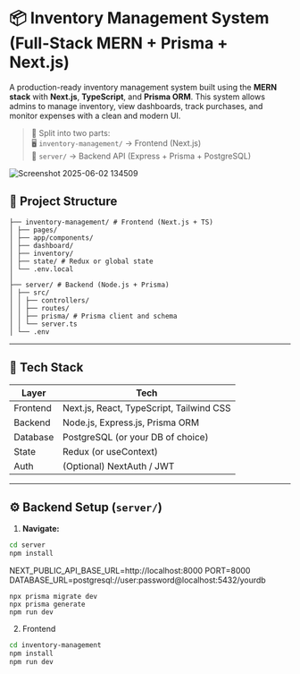 # 📦 Inventory Management System (Full-Stack MERN + Prisma + Next.js)

A production-ready inventory management system built using the **MERN stack** with **Next.js**, **TypeScript**, and **Prisma ORM**. This system allows admins to manage inventory, view dashboards, track purchases, and monitor expenses with a clean and modern UI.

> 🚀 Split into two parts:  
> 🖥️ `inventory-management/` → Frontend (Next.js)  
> 🔧 `server/` → Backend API (Express + Prisma + PostgreSQL)


![Screenshot 2025-06-02 134509](https://github.com/user-attachments/assets/f6cb99a5-9110-45b9-9130-afd1461e93e0)


## 📁 Project Structure
```
├── inventory-management/ # Frontend (Next.js + TS)
│ ├── pages/
│ ├── app/components/
│ ├── dashboard/
│ ├── inventory/
│ ├── state/ # Redux or global state
│ └── .env.local
│
├── server/ # Backend (Node.js + Prisma)
│ ├── src/
│ │ ├── controllers/
│ │ ├── routes/
│ │ ├── prisma/ # Prisma client and schema
│ │ └── server.ts
│ └── .env
```

---

## 🧰 Tech Stack

| Layer     | Tech                                      |
|-----------|-------------------------------------------|
| Frontend  | Next.js, React, TypeScript, Tailwind CSS  |
| Backend   | Node.js, Express.js, Prisma ORM           |
| Database  | PostgreSQL (or your DB of choice)         |
| State     | Redux (or useContext)                     |
| Auth      | (Optional) NextAuth / JWT                 |

---

## ⚙️ Backend Setup (`server/`)

1. **Navigate:**

```bash
cd server
npm install
```
NEXT_PUBLIC_API_BASE_URL=http://localhost:8000
PORT=8000
DATABASE_URL=postgresql://user:password@localhost:5432/yourdb

```
npx prisma migrate dev
npx prisma generate
npm run dev
```

2. Frontend
```bash
cd inventory-management
npm install
npm run dev
```

